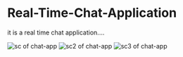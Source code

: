 # Real-Time-Chat-Application
it is a real time chat application....

![sc of chat-app](https://github.com/user-attachments/assets/67901705-3563-4bfe-883a-b80f767c5cd7)
![sc2 of chat-app](https://github.com/user-attachments/assets/20dfc959-298f-435e-8059-0281f7fc3341)
![sc3 of chat-app](https://github.com/user-attachments/assets/2daf2c29-665c-430e-ae07-33bddf8b9d68)
